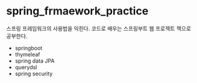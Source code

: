 # spring_frmaework_practice
스프링 프레임워크의 사용법을 익힌다.
코드로 배우는 스프링부트 웹 프로젝트 책으로 공부한다.


* springboot
* thymeleaf
* spring data JPA
* querydsl
* spring security
